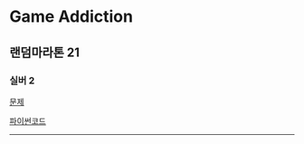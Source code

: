 # Game Addiction
## 랜덤마라톤 21
### 실버 2
[문제](https://www.acmicpc.net/problem/20152)

[파이썬코드](20152.py)

---
